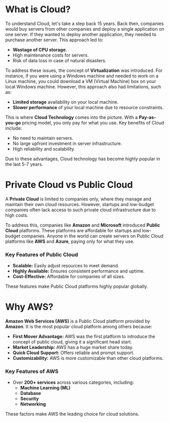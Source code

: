 # What is Cloud?

To understand Cloud, let's take a step back 15 years. Back then, companies would buy servers from other companies and deploy a single application on one server. If they wanted to deploy another application, they needed to purchase another server. This approach led to:

- **Wastage of CPU storage**.
- High maintenance costs for servers.
- Risk of data loss in case of natural disasters.

To address these issues, the concept of **Virtualization** was introduced. For instance, if you were using a Windows machine and needed to work on a Linux machine, you could download a VM (Virtual Machine) box on your local Windows machine. However, this approach also had limitations, such as:

- **Limited storage** availability on your local machine.
- **Slower performance** of your local machine due to resource constraints.

This is where **Cloud Technology** comes into the picture. With a **Pay-as-you-go** pricing model, you only pay for what you use. Key benefits of Cloud include:

- No need to maintain servers.
- No large upfront investment in server infrastructure.
- High reliability and scalability.

Due to these advantages, Cloud technology has become highly popular in the last 5-7 years.

# Private Cloud vs Public Cloud

A **Private Cloud** is limited to companies only, where they manage and maintain their own cloud resources. However, startups and low-budget companies often lack access to such private cloud infrastructure due to high costs.

To address this, companies like **Amazon** and **Microsoft** introduced **Public Cloud** platforms. These platforms are affordable for startups and low-budget companies. Anyone in the world can create servers on Public Cloud platforms like **AWS** and **Azure**, paying only for what they use.

### Key Features of Public Cloud
- **Scalable:** Easily adjust resources to meet demand.
- **Highly Available:** Ensures consistent performance and uptime.
- **Cost-Effective:** Affordable for companies of all sizes.

These features make Public Cloud platforms highly popular globally.

# Why AWS?

**Amazon Web Services (AWS)** is a Public Cloud platform provided by **Amazon**. It is the most popular cloud platform among others because:

- **First Mover Advantage:** AWS was the first platform to introduce the concept of public cloud, giving it a significant head start.
- **Market Leadership:** AWS has a huge market share today.
- **Quick Cloud Support:** Offers reliable and prompt support.
- **Customizability:** AWS is more customizable than other cloud platforms.

### Key Features of AWS
- Over **200+ services** across various categories, including:
  - **Machine Learning (ML)**
  - **Database**
  - **Security**
  - **Networking**

These factors make AWS the leading choice for cloud solutions.


